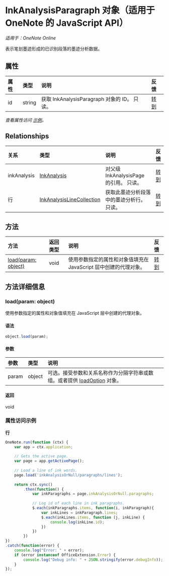 ﻿# InkAnalysisParagraph 对象（适用于 OneNote 的 JavaScript API）

_适用于：OneNote Online_  


表示笔划墨迹形成的已识别段落的墨迹分析数据。

## 属性

| 属性     | 类型   |说明|反馈|
|:---------------|:--------|:----------|:-------|
|id|string|获取 InkAnalysisParagraph 对象的 ID。 只读。|[转到](https://github.com/OfficeDev/office-js-docs/issues/new?title=OneNote-inkAnalysisParagraph-id)|

_查看属性访问 [示例](#示例)。_

## Relationships
| 关系 | 类型   |说明| 反馈|
|:---------------|:--------|:----------|:-------|
|inkAnalysis|[InkAnalysis](inkanalysis.md)|对父级 InkAnalysisPage 的引用。 只读。|[转到](https://github.com/OfficeDev/office-js-docs/issues/new?title=OneNote-inkAnalysisParagraph-inkAnalysis)|
|行|[InkAnalysisLineCollection](inkanalysislinecollection.md)|获取此墨迹分析段落中的墨迹分析行。 只读。|[转到](https://github.com/OfficeDev/office-js-docs/issues/new?title=OneNote-inkAnalysisParagraph-lines)|

## 方法

| 方法           | 返回类型    |说明| 反馈|
|:---------------|:--------|:----------|:-------|
|[load(param: object)](#loadparam-object)|void|使用参数指定的属性和对象值填充在 JavaScript 层中创建的代理对象。|[转到](https://github.com/OfficeDev/office-js-docs/issues/new?title=OneNote-inkAnalysisParagraph-load)|

## 方法详细信息


### load(param: object)
使用参数指定的属性和对象值填充在 JavaScript 层中创建的代理对象。

#### 语法
```js
object.load(param);
```

#### 参数
| 参数    | 类型   |说明|
|:---------------|:--------|:----------|
|param|object|可选。接受参数和关系名称作为分隔字符串或数组。或者提供 [loadOption](loadoption.md) 对象。|

#### 返回
void
### 属性访问示例

**行**
```js
OneNote.run(function (ctx) {        
    var app = ctx.application;
    
    // Gets the active page.
    var page = app.getActivePage();
    
    // Load a line of ink words.
    page.load('inkAnalysisOrNull/paragraphs/lines');
    
    return ctx.sync()
        .then(function() {
            var inkParagraphs = page.inkAnalysisOrNull.paragraphs;
            
            // Log id of each line in ink paragraphs.
            $.each(inkParagraphs.items, function(i, inkParagraph){
                var inkLines = inkParagraph.lines;
                $.each(inkLines.items, function (j, inkLine) {
                    console.log(inkLine.id);
                })
            })
        })
})
.catch(function(error) {
    console.log("Error: " + error);
    if (error instanceof OfficeExtension.Error) {
        console.log("Debug info: " + JSON.stringify(error.debugInfo));
    }
}); 
```